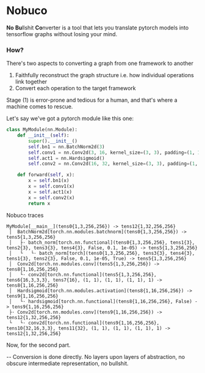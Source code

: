 # Nobuco

**No** **Bu**llshit **Co**nverter is a tool that lets you translate pytorch models into tensorflow graphs without losing your mind.


### How?
There's two aspects to converting a graph from one framework to another
1) Faithfully reconstruct the graph structure i.e. how individual operations link together
2) Convert each operation to the target framework

Stage (1) is error-prone and tedious for a human, and that's where a machine comes to rescue. 

Let's say we've got a pytorch module like this one:



````python
class MyModule(nn.Module):
    def __init__(self):
        super().__init__()
        self.bn1 = nn.BatchNorm2d(3)
        self.conv1 = nn.Conv2d(3, 16, kernel_size=(3, 3), padding=(1, 1))
        self.act1 = nn.Hardsigmoid()
        self.conv2 = nn.Conv2d(16, 32, kernel_size=(3, 3), padding=(1, 1))

    def forward(self, x):
        x = self.bn1(x)
        x = self.conv1(x)
        x = self.act1(x)
        x = self.conv2(x)
        return x
````
Nobuco traces

````
MyModule[__main__](tens0{1,3,256,256}) -> tens12{1,32,256,256}
 │  BatchNorm2d[torch.nn.modules.batchnorm](tens0{1,3,256,256}) -> tens5{1,3,256,256}
 │   ├· batch_norm[torch.nn.functional](tens0{1,3,256,256}, tens1{3}, tens2{3}, tens3{3}, tens4{3}, False, 0.1, 1e-05) -> tens5{1,3,256,256}
 │   └   └· batch_norm[torch](tens0{1,3,256,256}, tens3{3}, tens4{3}, tens1{3}, tens2{3}, False, 0.1, 1e-05, True) -> tens5{1,3,256,256}
 │  Conv2d[torch.nn.modules.conv](tens5{1,3,256,256}) -> tens8{1,16,256,256}
 │   └· conv2d[torch.nn.functional](tens5{1,3,256,256}, tens6{16,3,3,3}, tens7{16}, (1, 1), (1, 1), (1, 1), 1) -> tens8{1,16,256,256}
 │  Hardsigmoid[torch.nn.modules.activation](tens8{1,16,256,256}) -> tens9{1,16,256,256}
 │   └· hardsigmoid[torch.nn.functional](tens8{1,16,256,256}, False) -> tens9{1,16,256,256}
 ├· Conv2d[torch.nn.modules.conv](tens9{1,16,256,256}) -> tens12{1,32,256,256}
 └   └· conv2d[torch.nn.functional](tens9{1,16,256,256}, tens10{32,16,3,3}, tens11{32}, (1, 1), (1, 1), (1, 1), 1) -> tens12{1,32,256,256}
````



Now, for the second part. 

-- Conversion is done directly. No layers upon layers of abstraction, no obscure intermediate representation, no bullshit.
